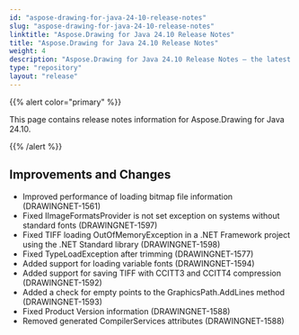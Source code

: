 ```yaml
---
id: "aspose-drawing-for-java-24-10-release-notes"
slug: "aspose-drawing-for-java-24-10-release-notes"
linktitle: "Aspose.Drawing for Java 24.10 Release Notes"
title: "Aspose.Drawing for Java 24.10 Release Notes"
weight: 4
description: "Aspose.Drawing for Java 24.10 Release Notes – the latest updates and fixes."
type: "repository"
layout: "release"
---
```


{{% alert color="primary" %}}

This page contains release notes information for Aspose.Drawing for Java 24.10.

{{% /alert %}}
## **Improvements and Changes**

 - Improved performance of loading bitmap file information (DRAWINGNET-1561)
 - Fixed IImageFormatsProvider is not set exception on systems without standard fonts (DRAWINGNET-1597)
 - Fixed TIFF loading OutOfMemoryException in a .NET Framework project using the .NET Standard library (DRAWINGNET-1598)
 - Fixed TypeLoadException after trimming (DRAWINGNET-1577)
 - Added support for loading variable fonts (DRAWINGNET-1594)
 - Added support for saving TIFF with CCITT3 and CCITT4 compression (DRAWINGNET-1592)
 - Added a check for empty points to the GraphicsPath.AddLines method (DRAWINGNET-1593)
 - Fixed Product Version information (DRAWINGNET-1588)
 - Removed generated CompilerServices attributes (DRAWINGNET-1588)
